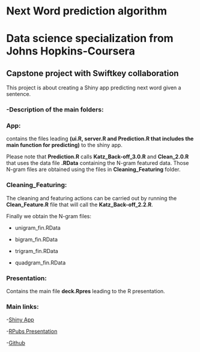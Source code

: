 # Next Word prediction algorithm

# Data science specialization from Johns Hopkins-Coursera

## Capstone project with Swiftkey collaboration

This project is about creating a Shiny app predicting next word given a sentence.

### -Description of the main folders:

### App:
contains the files leading **(ui.R, server.R and Prediction.R that includes the main function for predicting)** to the shiny app.

Please note that **Prediction.R** calls **Katz_Back-off_3.0.R** and **Clean_2.0.R** that uses the data file **.RData** containing the N-gram featured data. Those N-gram files are obtained using the files in **Cleaning_Featuring** folder.


### Cleaning_Featuring:
The cleaning and featuring actions can be carried out by running the **Clean_Feature.R** file that will call the **Katz_Back-off_2.2.R**. 

Finally we obtain the N-gram files:

- unigram_fin.RData

- bigram_fin.RData

- trigram_fin.RData

- quadgram_fin.RData


### Presentation:
Contains the main file **deck.Rpres** leading to the R presentation.


### Main links:

-[Shiny App](https://jordiac.shinyapps.io/nlp_nwp/)

-[RPubs Presentation](http://rpubs.com/jordiac/NPW)

-[Github](https://github.com/jordiac/Capstone_DSS)

